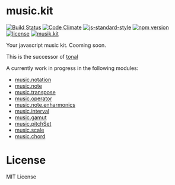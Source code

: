 # music.kit

[![Build Status](https://travis-ci.org/danigb/music.kit.svg?branch=master)](https://travis-ci.org/danigb/music.kit)
[![Code Climate](https://codeclimate.com/github/danigb/music.kit/badges/gpa.svg)](https://codeclimate.com/github/danigb/music.kit)
[![js-standard-style](https://img.shields.io/badge/code%20style-standard-brightgreen.svg?style=flat)](https://github.com/feross/standard)
[![npm version](https://img.shields.io/npm/v/music.kit.svg)](https://www.npmjs.com/package/music.kit)
[![license](https://img.shields.io/npm/l/music.kit.svg)](https://www.npmjs.com/package/music.kit)
[![musik.kit](https://img.shields.io/badge/music-kit-yellow.svg)](https://github.com/danigb/music.kit)

Your javascript music kit. Cooming soon.

This is the successor of [tonal](https://github.com/danigb/tonal)

A currently work in progress in the following modules:

- [music.notation](https://github.com/danigb/music.notation)
- [music.note](https://github.com/danigb/music.note)
- [music.transpose](https://github.com/danigb/music.transpose)
- [music.operator](https://github.com/danigb/music.operator)
- [music.note.enharmonics](https://github.com/danigb/music.note.enharmonics)
- [music.interval](https://github.com/danigb/music.interval)
- [music.gamut](https://github.com/danigb/music.gamut)
- [music.pitchSet](https://github.com/danigb/music.pitchSet)
- [music.scale](https://github.com/danigb/music.scale)
- [music.chord](https://github.com/danigb/music.chord)

# License

MIT License
